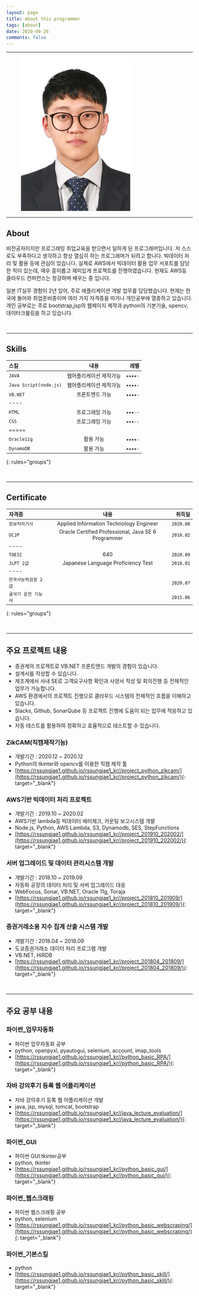 ```yaml
---
layout: page
title: About this programmer
tags: [about]
date: 2020-09-26
comments: false
---
```

    
---

<figure class="middle">
	<img src="..\assets\img\SongSungjae.png">
</figure>

---

## About
비전공자이지만 프로그래밍 취업교육을 받으면서 일하게 된 프로그래머입니다.
저 스스로도 부족하다고 생각하고 항상 열심히 하는 프로그래머가 되려고 합니다.
빅데이터 처리 및 활용 등에 관심이 있습니다. 실제로 AWS에서 빅데이터 활용 업무 서포트를 담당한 적이 있는데, 매우 흥미롭고 재미있게 프로젝트를 진행하였습니다.
현재도 AWS등 클라우드 컨퍼런스는 청강하며 배우는 중 입니다.

일본 IT실무 경험이 2년 있어, 주로 애플리케이션 개발 업무를 담당했습니다.
현재는 한국에 돌아와 취업준비중이며 여러 가지 자격증을 따거나 개인공부에 열중하고 있습니다.
개인 공부로는 주로 bootstrap,jsp의 웹페이지 제작과 python의 기본기술, opencv, 데이터크롤링을 하고 있습니다.


<br>

---

## Skills

| 스킬 | 내용 | 레벨 |
|:-----|:------:|------:|
| `JAVA` | 웹어플리케이션 제작가능 | `★★★★☆` |
| `Java Script(node.js)` | 웹어플리케이션 제작가능 | `★★★★☆` |
| `VB.NET` | 프론트엔드 가능 | `★★★★☆` |
|----
| `HTML` | 프로그래밍 가능 | `★★★☆☆` |
| `CSS` | 프로그래밍 가능 | `★★★☆☆` |
|=====
| `Oracle11g` | 활용 가능 | `★★★★☆` |
| `DynamoDB` | 활용 가능 | `★★★★☆` |
{: rules="groups"}

<br>

---

## Certificate

| 자격증 | 내용 | 취득일 |
|:------|:------:|------:|
| `정보처리기사` | Applied Information Technology Engineer | `2020.08` |
| `OCJP` | Oracle Certified Professional, Java SE 6 Programmer | `2018.02` |
|----
| `TOEIC` | 640 | `2020.09` |
| `JLPT 2급` | Japanese Language Proficiency Test | `2018.01` |
|----
| `한국사능력검정 2급` |  | `2020.07` |
| `굴삭기 운전 기능사` |  | `2015.06` |
{: rules="groups"}

<br>

---

## 주요 프로젝트 내용
* 증권계의 프로젝트로 VB.NET 프론트엔드 개발의 경험이 있습니다.
* 설계서를 작성할 수 있습니다.　
* 제조계에서 사내 SE로 고객요구사항 확인과 사양서 작성 및 회의진행 등 전체적인 업무가 가능합니다.
* AWS 환경에서의 프로젝트 진행으로 클라우드 시스템의 전체적인 흐름을 이해하고 있습니다.
* Slacks, Github, SonarQube 등 프로젝트 진행에 도움이 되는 업무에 적응하고 있습니다.
* 자동 테스트를 활용하여 정확하고 효율적으로 테스트할 수 있습니다.

### ZikCAM(직캠제작기능)
 - 개발기간 : 2020.12 ~ 2020.12
 - Python의 tkinter와 opencv를 이용한 직캠 제작 툴
 - [https://rssungjae1.github.io/rssungjae1_kr//project_python_zikcam/](https://rssungjae1.github.io/rssungjae1_kr//project_python_zikcam/){: target="_blank"}

### AWS기반 빅데이터 처리 프로젝트
 - 개발기간 : 2019.10 ~ 2020.02 
 - AWS기반 lambda등 빅데이터 에러체크, 카운팅 보고시스템 개발
 - Node.js, Python, AWS Lambda, S3, Dynamodb, SES, StepFunctions
 - [https://rssungjae1.github.io/rssungjae1_kr//project_201910_202002/](https://rssungjae1.github.io/rssungjae1_kr//project_201910_202002/){: target="_blank"}

### 서버 업그레이드 및 데이터 관리시스템 개발
 - 개발기간 : 2018.10 ~ 2019.09
 - 자동화 공장의 데이터 처리 및 서버 업그레이드 대응
 - WebFocus, Sonar, VB.NET, Oracle 11g, Toraja
 - [https://rssungjae1.github.io/rssungjae1_kr//project_201810_201909/](https://rssungjae1.github.io/rssungjae1_kr//project_201810_201909/){: target="_blank"}

### 증권거래소용 지수 집계 산출 시스템 개발
 - 개발기간 : 2018.04 ~ 2018.09
 - 도쿄증권거래소 데이터 처리 프로그램 개발
 - VB.NET, HiRDB
 - [https://rssungjae1.github.io/rssungjae1_kr//project_201804_201809/](https://rssungjae1.github.io/rssungjae1_kr//project_201804_201809/){: target="_blank"}

<br>

---

## 주요 공부 내용

### 파이썬_업무자동화
 - 파이썬 업무자동화 공부
 - python, openpyxl, pyautogui, selenium, account, imap_tools
 - [https://rssungjae1.github.io/rssungjae1_kr//python_basic_RPA/](https://rssungjae1.github.io/rssungjae1_kr//python_basic_RPA/){: target="_blank"}

### 자바 강의후기 등록 웹 어플리케이션
 - 자바 강의후기 등록 웹 어플리케이션 개발
 - java, jsp, mysql, tomcat, bootstrap
 - [https://rssungjae1.github.io/rssungjae1_kr//java_lecture_evaluation/](https://rssungjae1.github.io/rssungjae1_kr//java_lecture_evaluation/){: target="_blank"}

### 파이썬_GUI
 - 파이썬 GUI tkinter공부
 - python, tkinter
 - [https://rssungjae1.github.io/rssungjae1_kr//python_basic_gui/](https://rssungjae1.github.io/rssungjae1_kr//python_basic_gui/){: target="_blank"}

### 파이썬_웹스크래핑
 - 파이썬 웹스크래핑 공부
 - python, selenium
 - [https://rssungjae1.github.io/rssungjae1_kr//python_basic_webscraping/](https://rssungjae1.github.io/rssungjae1_kr//python_basic_webscraping/){: target="_blank"}

### 파이썬_기본스킬
 - python
 - [https://rssungjae1.github.io/rssungjae1_kr//python_basic_skill/](https://rssungjae1.github.io/rssungjae1_kr//python_basic_skill/){: target="_blank"}

<br>